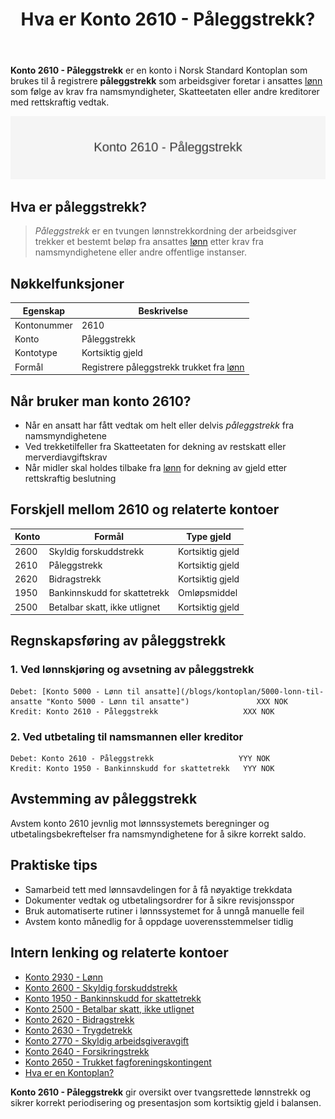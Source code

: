 ﻿---
title: "Hva er Konto 2610 - Påleggstrekk?"
meta_title: "2610-paalleggstrekk"
meta_description: '**Konto 2610 - Påleggstrekk** er en konto i Norsk Standard Kontoplan som brukes til å registrere **påleggstrekk** som arbeidsgiver foretar i ansattes [lønn]...'
slug: 2610-paalleggstrekk
type: blog
layout: pages/single
---

**Konto 2610 - Påleggstrekk** er en konto i Norsk Standard Kontoplan som brukes til å registrere **påleggstrekk** som arbeidsgiver foretar i ansattes [lønn](/blogs/kontoplan/2930-lonn "Konto 2930 - Lønn") som følge av krav fra namsmyndigheter, Skatteetaten eller andre kreditorer med rettskraftig vedtak.

![Illustrasjon av konto 2610 Påleggstrekk](2610-paalleggstrekk-image.svg)

## Hva er påleggstrekk?

> *Påleggstrekk* er en tvungen lønnstrekkordning der arbeidsgiver trekker et bestemt beløp fra ansattes [lønn](/blogs/kontoplan/2930-lonn "Konto 2930 - Lønn") etter krav fra namsmyndighetene eller andre offentlige instanser.

## Nøkkelfunksjoner

| Egenskap      | Beskrivelse                                            |
|---------------|--------------------------------------------------------|
| Kontonummer   | 2610                                                   |
| Konto         | Påleggstrekk                                           |
| Kontotype     | Kortsiktig gjeld                                       |
| Formål        | Registrere påleggstrekk trukket fra [lønn](/blogs/kontoplan/2930-lonn "Konto 2930 - Lønn")               |

## Når bruker man konto 2610?

* Når en ansatt har fått vedtak om helt eller delvis *påleggstrekk* fra namsmyndighetene
* Ved trekketilfeller fra Skatteetaten for dekning av restskatt eller merverdiavgiftskrav
* Når midler skal holdes tilbake fra [lønn](/blogs/kontoplan/2930-lonn "Konto 2930 - Lønn") for dekning av gjeld etter rettskraftig beslutning

## Forskjell mellom 2610 og relaterte kontoer

| Konto | Formål                    | Type gjeld       |
|-------|---------------------------|------------------|
| 2600  | Skyldig forskuddstrekk    | Kortsiktig gjeld |
| 2610  | Påleggstrekk              | Kortsiktig gjeld |
| 2620  | Bidragstrekk               | Kortsiktig gjeld |
| 1950  | Bankinnskudd for skattetrekk | Omløpsmiddel   |
| 2500  | Betalbar skatt, ikke utlignet | Kortsiktig gjeld |

## Regnskapsføring av påleggstrekk

### 1. Ved lønnskjøring og avsetning av påleggstrekk

```plaintext
Debet: [Konto 5000 - Lønn til ansatte](/blogs/kontoplan/5000-lonn-til-ansatte "Konto 5000 - Lønn til ansatte")               XXX NOK
Kredit: Konto 2610 - Påleggstrekk                   XXX NOK
```

### 2. Ved utbetaling til namsmannen eller kreditor

```plaintext
Debet: Konto 2610 - Påleggstrekk                   YYY NOK
Kredit: Konto 1950 - Bankinnskudd for skattetrekk   YYY NOK
```

## Avstemming av påleggstrekk

Avstem konto 2610 jevnlig mot lønnssystemets beregninger og utbetalingsbekreftelser fra namsmyndighetene for å sikre korrekt saldo.

## Praktiske tips

* Samarbeid tett med lønnsavdelingen for å få nøyaktige trekkdata
* Dokumenter vedtak og utbetalingsordrer for å sikre revisjonsspor
* Bruk automatiserte rutiner i lønnssystemet for å unngå manuelle feil
* Avstem konto månedlig for å oppdage uoverensstemmelser tidlig

## Intern lenking og relaterte kontoer

* [Konto 2930 - Lønn](/blogs/kontoplan/2930-lonn "Konto 2930 - Lønn")
* [Konto 2600 - Skyldig forskuddstrekk](/blogs/kontoplan/2600-forskuddstrekk "Konto 2600 - Skyldig forskuddstrekk")
* [Konto 1950 - Bankinnskudd for skattetrekk](/blogs/kontoplan/1950-bankinnskudd-for-skattetrekk "Konto 1950 - Bankinnskudd for skattetrekk")
* [Konto 2500 - Betalbar skatt, ikke utlignet](/blogs/kontoplan/2500-betalbar-skatt-ikke-utlignet "Konto 2500 - Betalbar skatt, ikke utlignet")
* [Konto 2620 - Bidragstrekk](/blogs/kontoplan/2620-bidragstrekk "Konto 2620 - Bidragstrekk")
* [Konto 2630 - Trygdetrekk](/blogs/kontoplan/2630-trygdetrekk "Konto 2630 - Trygdetrekk")
* [Konto 2770 - Skyldig arbeidsgiveravgift](/blogs/kontoplan/2770-skyldig-arbeidsgiveravgift "Konto 2770 - Skyldig arbeidsgiveravgift")
 * [Konto 2640 - Forsikringstrekk](/blogs/kontoplan/2640-forsikringstrekk "Konto 2640 - Forsikringstrekk")
 * [Konto 2650 - Trukket fagforeningskontingent](/blogs/kontoplan/2650-trukket-fagforeningskontingent "Konto 2650 - Trukket fagforeningskontingent")
 * [Hva er en Kontoplan?](/blogs/regnskap/hva-er-kontoplan "Hva er en Kontoplan? Komplett Guide til Kontoplaner i Norsk Regnskap")

**Konto 2610 - Påleggstrekk** gir oversikt over tvangsrettede lønnstrekk og sikrer korrekt periodisering og presentasjon som kortsiktig gjeld i balansen.






